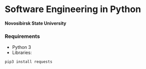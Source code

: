 Software Engineering in Python
==============================
**Novosibirsk State University**



### Requirements
* Python 3
* Libraries:

```
pip3 install requests

```
